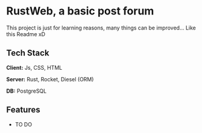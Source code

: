 # RustWeb, a basic post forum

This project is just for learning reasons, many things can be improved...
Like this Readme xD

## Tech Stack

**Client:** Js, CSS, HTML

**Server:** Rust, Rocket, Diesel (ORM)

**DB:** PostgreSQL

## Features

- TO DO
